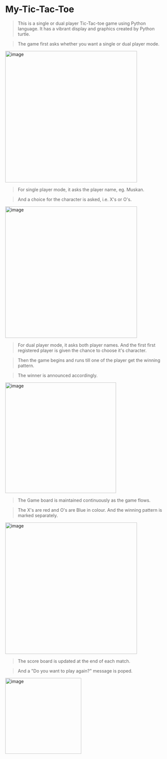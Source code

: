 # My-Tic-Tac-Toe

> This is a single or dual player Tic-Tac-toe game using Python language.
> It has a vibrant display and graphics created by Python turtle.

> The game first asks whether you want a single or dual player mode.

<img width="416" alt="image" src="https://github.com/Muskan170303/My-Tic-Tac-Toe/assets/100481807/3c8c50cf-9627-4beb-90dc-4dd7cbf73303">

> For single player mode, it asks the player name, eg. Muskan.

> And a choice for the character is asked, i.e. X's or O's. 

<img width="416" alt="image" src="https://github.com/Muskan170303/My-Tic-Tac-Toe/assets/100481807/931c9b2b-fd76-484b-bd17-efc86528c105">

> For dual player mode, it asks both player names.
> And the first first registered player is given the chance to choose it's character. 

> Then the game begins and runs till one of the player get the winning pattern.

>The winner is announced accordingly.

<img width="350" alt="image" src="https://github.com/Muskan170303/My-Tic-Tac-Toe/assets/100481807/7b3160ec-bc54-40d4-92f4-2e33231c71c6">

> The Game board is maintained continuously as the game flows.

> The X's are red and O's are Blue in colour. And the winning pattern is marked separately.

<img width="416" alt="image" src="https://github.com/Muskan170303/My-Tic-Tac-Toe/assets/100481807/80ee9c5c-7d40-454e-8b4a-6a996c3e7acb">

> The score board is updated at the end of each match.

> And a "Do you want to play again?" message is poped. 

<img width="240" alt="image" src="https://github.com/Muskan170303/My-Tic-Tac-Toe/assets/100481807/11959a15-9e0b-40b4-bd14-14f99b9e779d">
